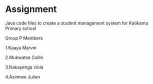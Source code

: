 # Assignment
Java code files to create a student management system for Katikamu Primary school

Group P Members



1.Kaaya Marvin


2.Mukwatse Collin


3.Nakayenga viola



4.Asiimwe Julian

